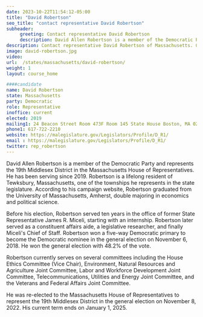 ```yaml
---
date: 2023-10-22T11:54:12-05:00
title: "David Robertson"
seo_title: "contact representative David Robertson"
subheader:
     greeting: Contact representative David Robertson
     description: David Allen Robertson is a member of the Democratic Party and represents the 19th Middlesex District in the Massachusetts House of Representatives. He has been serving since 2019. Robertson is a lifelong resident of Tewksbury, Massachusetts, one of the townships he represents in the state legislature.
description: Contact representative David Robertson of Massachusetts. Contact information for David Robertson includes email address, phone number, and mailing address.
image: david-robertson.jpg
video:
url:  /states/massachusetts/david-robertson/
weight: 1
layout: course_home

####candidate
name: David Robertson
state: Massachusetts
party: Democratic
role: Representative
inoffice: current
elected: 2019
mailing1: 24 Beacon Street Room 473F Room 145 State House Boston, MA 02133
phone1: 617-722-2210
website: https://malegislature.gov/Legislators/Profile/D_R1/
email : https://malegislature.gov/Legislators/Profile/D_R1/
twitter: rep_robertson
---
```


David Allen Robertson is a member of the Democratic Party and represents the 19th Middlesex District in the Massachusetts House of Representatives. He has been serving since 2019. Robertson is a lifelong resident of Tewksbury, Massachusetts, one of the townships he represents in the state legislature. According to his campaign website, Robertson graduated from the University of Massachusetts, Amherst, double majoring in economics and political science.

Before his election, Robertson served ten years in the office of former State Representative James R. Miceli, starting with an internship. Robertson later served as a constituent affairs aide, a legislative researcher, and finally Miceli's Chief of Staff. Robertson won a five-way Democratic primary to become the Democratic nominee in the general election on November 6, 2018. He won the general election with 48.2% of the vote.

Robertson currently serves on several committees including the House Ethics Committee (Vice Chair), Environment, Natural Resources and Agriculture Joint Committee, Labor and Workforce Development Joint Committee, Telecommunications, Utilities and Energy Joint Committee, and the Veterans and Federal Affairs Joint Committee.

He was re-elected to the Massachusetts House of Representatives to represent the 19th Middlesex District in the general election on November 8, 2022. His current term ends on January 1, 2025.
